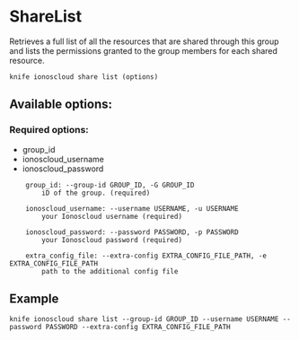 # ShareList

Retrieves a full list of all the resources that are shared through this group and lists the permissions granted to the group members for each shared resource.

```text
knife ionoscloud share list (options)
```

## Available options:

### Required options:

* group\_id
* ionoscloud\_username
* ionoscloud\_password

```text
    group_id: --group-id GROUP_ID, -G GROUP_ID
        iD of the group. (required)

    ionoscloud_username: --username USERNAME, -u USERNAME
        your Ionoscloud username (required)

    ionoscloud_password: --password PASSWORD, -p PASSWORD
        your Ionoscloud password (required)

    extra_config_file: --extra-config EXTRA_CONFIG_FILE_PATH, -e EXTRA_CONFIG_FILE_PATH
        path to the additional config file
```

## Example

```text
knife ionoscloud share list --group-id GROUP_ID --username USERNAME --password PASSWORD --extra-config EXTRA_CONFIG_FILE_PATH
```

